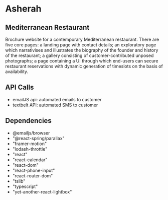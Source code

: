 # Asherah

## Mediterranean Restaurant

Brochure website for a contemporary Mediterranean restaurant. There are five core pages: a landing page with contact details; an exploratory page which narrativises and illustrates the biography of the founder and history of the restaurant; a gallery consisting of customer-contributed unposed photographs; a page containing a UI through which end-users can secure restaurant reservations with dynamic generation of timeslots on the basis of availability.

## API Calls

- emailJS api: automated emails to customer
- textbelt API: automated SMS to customer

## Dependencies

- @emailjs/browser
- "@react-spring/parallax"
- "framer-motion"
- "lodash-throttle"
- "react"
- "react-calendar"
- "react-dom"
- "react-phone-input"
- "react-router-dom"
- "tslib"
- "typescript"
- "yet-another-react-lightbox"

